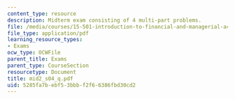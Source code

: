 ```yaml
---
content_type: resource
description: Midterm exam consisting of 4 multi-part problems.
file: /media/courses/15-501-introduction-to-financial-and-managerial-accounting-spring-2004/5285fa7bebf53bbbf2f66386fbd30cd2_mid2_s04_q.pdf
file_type: application/pdf
learning_resource_types:
- Exams
ocw_type: OCWFile
parent_title: Exams
parent_type: CourseSection
resourcetype: Document
title: mid2_s04_q.pdf
uid: 5285fa7b-ebf5-3bbb-f2f6-6386fbd30cd2
---
```

